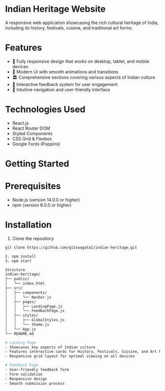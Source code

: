 # Indian Heritage Website

A responsive web application showcasing the rich cultural heritage of India, including its history, festivals, cuisine, and traditional art forms.

# Features

- 📱 Fully responsive design that works on desktop, tablet, and mobile devices
- 🎨 Modern UI with smooth animations and transitions
- 🏛️ Comprehensive sections covering various aspects of Indian culture
- 📝 Interactive feedback system for user engagement
- 🎯 Intuitive navigation and user-friendly interface

# Technologies Used

- React.js
- React Router DOM
- Styled Components
- CSS Grid & Flexbox
- Google Fonts (Poppins)

# Getting Started

# Prerequisites

- Node.js (version 14.0.0 or higher)
- npm (version 6.0.0 or higher)

# Installation

1. Clone the repository
```bash
git clone https://github.com/gitswagata1/indian-heritage.git

2. npm install
3. npm start

Structure
indian-heritage/
├── public/
│   └── index.html
├── src/
│   ├── components/
│   │   └── Navbar.js
│   ├── pages/
│   │   ├── LandingPage.js
│   │   └── FeedbackPage.js
│   ├── styles/
│   │   ├── GlobalStyles.js
│   │   └── theme.js
│   └── App.js
└── README.md
 
# Landing Page
- Showcases key aspects of Indian culture
- Features interactive cards for History, Festivals, Cuisine, and Art Forms
- Responsive grid layout for optimal viewing on all devices

# Feedback Page
- User-friendly feedback form
- Form validation
- Responsive design
- Smooth submission process



